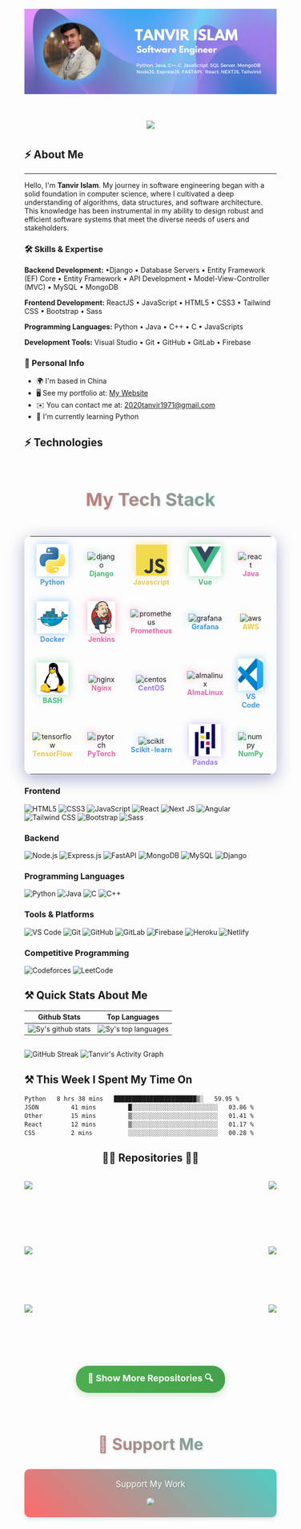 ![GIF](https://github.com/Tanvir-yzu/Tanvir-yzu/blob/main/Tanvir%20islam%20(2).png)
<h1 align="center">
  <a href="https://git.io/typing-svg">
    <img src="https://readme-typing-svg.herokuapp.com/?lines=Hello,+There!+👋;I'm++Tanvir+Islam+.+.+.;I'm++a+Software++Engineer+&center=true&size=30">
  </a>
</h1>

## ⚡ About Me
-----------------

Hello, I'm **Tanvir Islam**. My journey in software engineering began with a solid foundation in computer science, where I cultivated a deep understanding of algorithms, data structures, and software architecture. This knowledge has been instrumental in my ability to design robust and efficient software systems that meet the diverse needs of users and stakeholders.

### 🛠️ Skills & Expertise

**Backend Development:** •Django  • Database Servers • Entity Framework (EF) Core • Entity Framework • API Development • Model-View-Controller (MVC) • MySQL • MongoDB


**Frontend Development:** ReactJS • JavaScript • HTML5 • CSS3 • Tailwind CSS • Bootstrap • Sass

**Programming Languages:** Python • Java • C++ • C • JavaScripts

**Development Tools:** Visual Studio • Git • GitHub • GitLab • Firebase 

### 📍 Personal Info
* 🌍  I'm based in China
* 🖥️  See my portfolio at: [My Website](http://tanvir-islam-portfolio.netlify.app/)
* ✉️  You can contact me at: [2020tanvir1971@gmail.com](mailto:2020tanvir1971@gmail.com)
* 🧠  I'm currently learning Python
## ⚡ Technologies

<h2 align="center" style="background: linear-gradient(45deg, #FF6B6B, #4ECDC4); -webkit-background-clip: text; -webkit-text-fill-color: transparent; padding: 20px; font-size: 36px; text-shadow: 2px 2px 4px rgba(0,0,0,0.1);">My Tech Stack</h2>

<table style="background: rgba(255,255,255,0.05); border-radius: 15px; box-shadow: 0 8px 32px 0 rgba(31,38,135,0.37); backdrop-filter: blur(4px); border: 1px solid rgba(255,255,255,0.18); margin: 20px auto;">
  <tr>
    <td align="center" style="padding: 15px; transition: all 0.3s ease;">
      <img alt="python" height=64px src="https://raw.githubusercontent.com/devicons/devicon/master/icons/python/python-original.svg" style="filter: drop-shadow(0 0 8px rgba(66,153,225,0.5));">
      <br><span style="font-weight: bold; color: #4299E1;">Python</span>
    </td>
    <td align="center" style="padding: 15px; transition: all 0.3s ease;">
      <img alt="django" height=64px src="https://cdn.worldvectorlogo.com/logos/django.svg" style="filter: drop-shadow(0 0 8px rgba(72,187,120,0.5));">
      <br><span style="font-weight: bold; color: #48BB78;">Django</span>
    </td>
    <td align="center" style="padding: 15px; transition: all 0.3s ease;">
      <img alt="javascript" height=64px src="https://raw.githubusercontent.com/devicons/devicon/master/icons/javascript/javascript-original.svg" style="filter: drop-shadow(0 0 8px rgba(236,201,75,0.5));">
      <br><span style="font-weight: bold; color: #ECC94B;">Javascript</span>
    </td>
    <td align="center" style="padding: 15px; transition: all 0.3s ease;">
      <img alt="vue" height=64px src="https://raw.githubusercontent.com/devicons/devicon/master/icons/vuejs/vuejs-original.svg" style="filter: drop-shadow(0 0 8px rgba(72,187,120,0.5));">
      <br><span style="font-weight: bold; color: #48BB78;">Vue</span>
    </td>
    <td align="center" style="padding: 15px; transition: all 0.3s ease;">
      <img alt="react" height=64px src="https://user-images.githubusercontent.com/39632170/109031546-077fa800-76ef-11eb-90ee-f49c93b996b7.png" style="filter: drop-shadow(0 0 8px rgba(237,100,166,0.5));">
      <br><span style="font-weight: bold; color: #ED64A6;">Java</span>
    </td>
    <td align="center" style="padding: 15px; transition: all 0.3s ease;">
      <img alt="tailwind" height=64px src="https://opencv.org/wp-content/uploads/2021/01/OpenCV-logo.png" style="filter: drop-shadow(0 0 8px rgba(66,153,225,0.5));">
      <br><span style="font-weight: bold; color: #4299E1;">OpenCV</span>
    </td>
    <td align="center" style="padding: 15px; transition: all 0.3s ease;">
      <img alt="tailwind" height=64px src="https://www.vectorlogo.zone/logos/tailwindcss/tailwindcss-icon.svg" style="filter: drop-shadow(0 0 8px rgba(56,178,172,0.5));">
      <br><span style="font-weight: bold; color: #38B2AC;">Tailwind</span>
    </td>
    <td align="center" style="padding: 15px; transition: all 0.3s ease;">
      <img alt="alpine" height=64px src="https://alpinejs.dev/alpine_long.svg" style="filter: drop-shadow(0 0 8px rgba(66,153,225,0.5));">
      <br><span style="font-weight: bold; color: #4299E1;">Alpine.js</span>
    </td>
  </tr>
  <tr>
    <td align="center" style="padding: 15px; transition: all 0.3s ease;">
      <img alt="docker" height=64px src="https://raw.githubusercontent.com/devicons/devicon/master/icons/docker/docker-original.svg" style="filter: drop-shadow(0 0 8px rgba(66,153,225,0.5));">
      <br><span style="font-weight: bold; color: #4299E1;">Docker</span>
    </td>
    <td align="center" style="padding: 15px; transition: all 0.3s ease;">
      <img alt="jenkins" height=64px src="https://raw.githubusercontent.com/devicons/devicon/master/icons/jenkins/jenkins-original.svg" style="filter: drop-shadow(0 0 8px rgba(237,100,166,0.5));">
      <br><span style="font-weight: bold; color: #ED64A6;">Jenkins</span>
    </td>
    <td align="center" style="padding: 15px; transition: all 0.3s ease;">
      <img alt="prometheus" height=64px src="https://cdn.worldvectorlogo.com/logos/prometheus.svg" style="filter: drop-shadow(0 0 8px rgba(237,100,166,0.5));">
      <br><span style="font-weight: bold; color: #ED64A6;">Prometheus</span>
    </td>
    <td align="center" style="padding: 15px; transition: all 0.3s ease;">
      <img alt="grafana" height=64px src="https://cdn.worldvectorlogo.com/logos/grafana.svg" style="filter: drop-shadow(0 0 8px rgba(66,153,225,0.5));">
      <br><span style="font-weight: bold; color: #4299E1;">Grafana</span>
    </td>
    <td align="center" style="padding: 15px; transition: all 0.3s ease;">
      <img alt="aws" height=64px src="https://cdn.worldvectorlogo.com/logos/aws-logo.svg" style="filter: drop-shadow(0 0 8px rgba(236,201,75,0.5));">
      <br><span style="font-weight: bold; color: #ECC94B;">AWS</span>
    </td>
    <td align="center" style="padding: 15px; transition: all 0.3s ease;">
      <img alt="firebase" height=64px src="https://cdn.worldvectorlogo.com/logos/firebase-1.svg" style="filter: drop-shadow(0 0 8px rgba(236,201,75,0.5));">
      <br><span style="font-weight: bold; color: #ECC94B;">Firebase</span>
    </td>
    <td align="center" style="padding: 15px; transition: all 0.3s ease;">
      <img alt="postgresql" height=64px src="https://raw.githubusercontent.com/devicons/devicon/master/icons/postgresql/postgresql-original.svg" style="filter: drop-shadow(0 0 8px rgba(66,153,225,0.5));">
      <br><span style="font-weight: bold; color: #4299E1;">PostgreSQL</span>
    </td>
    <td align="center" style="padding: 15px; transition: all 0.3s ease;">
      <img alt="mysql" height=64px src="https://raw.githubusercontent.com/devicons/devicon/master/icons/mysql/mysql-original.svg" style="filter: drop-shadow(0 0 8px rgba(66,153,225,0.5));">
      <br><span style="font-weight: bold; color: #4299E1;">MySQL</span>
    </td>
  </tr>
  <tr>
    <td align="center" style="padding: 15px; transition: all 0.3s ease;">
      <img alt="bash" height=64px src="https://raw.githubusercontent.com/devicons/devicon/master/icons/linux/linux-original.svg" style="filter: drop-shadow(0 0 8px rgba(72,187,120,0.5));">
      <br><span style="font-weight: bold; color: #48BB78;">BASH</span>
    </td>
    <td align="center" style="padding: 15px; transition: all 0.3s ease;">
      <img alt="nginx" height=64px src="https://cdn.worldvectorlogo.com/logos/nginx-1.svg" style="filter: drop-shadow(0 0 8px rgba(237,100,166,0.5));">
      <br><span style="font-weight: bold; color: #ED64A6;">Nginx</span>
    </td>
    <td align="center" style="padding: 15px; transition: all 0.3s ease;">
      <img alt="centos" height=64px src="https://cdn.worldvectorlogo.com/logos/centos-1.svg" style="filter: drop-shadow(0 0 8px rgba(159,122,234,0.5));">
      <br><span style="font-weight: bold; color: #9F7AEA;">CentOS</span>
    </td>
    <td align="center" style="padding: 15px; transition: all 0.3s ease;">
      <img alt="almalinux" height=64px src="https://awsmp-logos.s3.amazonaws.com/529d1014-352c-4bed-8b63-6120e4bd3342/f82777d9e87b2b65a152cb7799c9ad6a.png" style="filter: drop-shadow(0 0 8px rgba(237,100,166,0.5));">
      <br><span style="font-weight: bold; color: #ED64A6;">AlmaLinux</span>
    </td>
    <td align="center" style="padding: 15px; transition: all 0.3s ease;">
      <img alt="vscode" height=64px src="https://raw.githubusercontent.com/devicons/devicon/master/icons/vscode/vscode-original.svg" style="filter: drop-shadow(0 0 8px rgba(66,153,225,0.5));">
      <br><span style="font-weight: bold; color: #4299E1;">VS Code</span>
    </td>
    <td align="center" style="padding: 15px; transition: all 0.3s ease;">
      <img alt="trae" height=64px src="https://ph-files.imgix.net/c4d77076-9008-48e5-b10c-8a03297e3781.png?auto=format" style="filter: drop-shadow(0 0 8px rgba(66,153,225,0.5));">
      <br><span style="font-weight: bold; color: #4299E1;">Trae IDE</span>
    </td>
    <td align="center" style="padding: 15px; transition: all 0.3s ease;">
      <img alt="dart" height=64px src="https://cdn.worldvectorlogo.com/logos/dart.svg" style="filter: drop-shadow(0 0 8px rgba(66,153,225,0.5));">
      <br><span style="font-weight: bold; color: #4299E1;">Dart</span>
    </td>
    <td align="center" style="padding: 15px; transition: all 0.3s ease;">
      <img alt="flutter" height=64px src="https://raw.githubusercontent.com/devicons/devicon/master/icons/flutter/flutter-original.svg" style="filter: drop-shadow(0 0 8px rgba(66,153,225,0.5));">
      <br><span style="font-weight: bold; color: #4299E1;">Flutter</span>
    </td>
  </tr>
  <tr>
    <td align="center" style="padding: 15px; transition: all 0.3s ease;">
      <img alt="tensorflow" height=64px src="https://www.vectorlogo.zone/logos/tensorflow/tensorflow-icon.svg" style="filter: drop-shadow(0 0 8px rgba(236,201,75,0.5));">
      <br><span style="font-weight: bold; color: #ECC94B;">TensorFlow</span>
    </td>
    <td align="center" style="padding: 15px; transition: all 0.3s ease;">
      <img alt="pytorch" height=64px src="https://www.vectorlogo.zone/logos/pytorch/pytorch-icon.svg" style="filter: drop-shadow(0 0 8px rgba(237,100,166,0.5));">
      <br><span style="font-weight: bold; color: #ED64A6;">PyTorch</span>
    </td>
    <td align="center" style="padding: 15px; transition: all 0.3s ease;">
      <img alt="scikit" height=64px src="https://upload.wikimedia.org/wikipedia/commons/0/05/Scikit_learn_logo_small.svg" style="filter: drop-shadow(0 0 8px rgba(66,153,225,0.5));">
      <br><span style="font-weight: bold; color: #4299E1;">Scikit-learn</span>
    </td>
    <td align="center" style="padding: 15px; transition: all 0.3s ease;">
      <img alt="pandas" height=64px src="https://raw.githubusercontent.com/devicons/devicon/master/icons/pandas/pandas-original.svg" style="filter: drop-shadow(0 0 8px rgba(159,122,234,0.5));">
      <br><span style="font-weight: bold; color: #9F7AEA;">Pandas</span>
    </td>
    <td align="center" style="padding: 15px; transition: all 0.3s ease;">
      <img alt="numpy" height=64px src="https://www.vectorlogo.zone/logos/numpy/numpy-icon.svg" style="filter: drop-shadow(0 0 8px rgba(72,187,120,0.5));">
      <br><span style="font-weight: bold; color: #48BB78;">NumPy</span>
    </td>
    <td align="center" style="padding: 15px; transition: all 0.3s ease;">
      <img alt="selenium" height=64px src="https://raw.githubusercontent.com/detain/svg-logos/780f25886640cef088af994181646db2f6b1a3f8/svg/selenium-logo.svg" style="filter: drop-shadow(0 0 8px rgba(236,201,75,0.5));">
      <br><span style="font-weight: bold; color: #ECC94B;">Selenium</span>
    </td>
    <td align="center" style="padding: 15px; transition: all 0.3s ease;">
      <img alt="redis" height=64px src="https://raw.githubusercontent.com/devicons/devicon/master/icons/redis/redis-original.svg" style="filter: drop-shadow(0 0 8px rgba(237,100,166,0.5));">
      <br><span style="font-weight: bold; color: #ED64A6;">Redis</span>
    </td>
    <td align="center" style="padding: 15px; transition: all 0.3s ease;">
      <img alt="graphql" height=64px src="https://www.vectorlogo.zone/logos/graphql/graphql-icon.svg" style="filter: drop-shadow(0 0 8px rgba(159,122,234,0.5));">
      <br><span style="font-weight: bold; color: #9F7AEA;">GraphQL</span>
    </td>
  </tr>
  
</table>

### Frontend
![HTML5](https://img.shields.io/badge/-HTML5-E34F26?style=for-the-badge&logo=html5&logoColor=white)
![CSS3](https://img.shields.io/badge/-CSS3-1572B6?style=for-the-badge&logo=css3&logoColor=white)
![JavaScript](https://img.shields.io/badge/-JavaScript-F7DF1E?style=for-the-badge&logo=javascript&logoColor=black)
![React](https://img.shields.io/badge/-React-61DAFB?style=for-the-badge&logo=react&logoColor=black)
![Next JS](https://img.shields.io/badge/Next-black?style=for-the-badge&logo=next.js&logoColor=white)
![Angular](https://img.shields.io/badge/-Angular-DD0031?style=for-the-badge&logo=angular&logoColor=white)
![Tailwind CSS](https://img.shields.io/badge/-Tailwind_CSS-38B2AC?style=for-the-badge&logo=tailwind-css&logoColor=white)
![Bootstrap](https://img.shields.io/badge/-Bootstrap-563D7C?style=for-the-badge&logo=bootstrap&logoColor=white)
![Sass](https://img.shields.io/badge/-Sass-CC6699?style=for-the-badge&logo=sass&logoColor=white)

### Backend
![Node.js](https://img.shields.io/badge/node.js-6DA55F?style=for-the-badge&logo=node.js&logoColor=white)
![Express.js](https://img.shields.io/badge/express.js-%23404d59.svg?style=for-the-badge&logo=express&logoColor=%2361DAFB)
![FastAPI](https://img.shields.io/badge/FastAPI-005571?style=for-the-badge&logo=fastapi&logoColor=white)
![MongoDB](https://img.shields.io/badge/-MongoDB-47A248?style=for-the-badge&logo=mongodb&logoColor=white)
![MySQL](https://img.shields.io/badge/-MySQL-4479A1?style=for-the-badge&logo=mysql&logoColor=white)
![Django](https://img.shields.io/badge/-Django-092E20?style=for-the-badge&logo=django&logoColor=white)

### Programming Languages
![Python](https://img.shields.io/badge/-Python-3776AB?style=for-the-badge&logo=python&logoColor=white)
![Java](https://img.shields.io/badge/-Java-007396?style=for-the-badge&logo=java&logoColor=white)
![C](https://img.shields.io/badge/-C-00599C?style=for-the-badge&logo=c&logoColor=white)
![C++](https://img.shields.io/badge/-C++-00599C?style=for-the-badge&logo=c%2B%2B&logoColor=white)

### Tools & Platforms
![VS Code](https://img.shields.io/badge/-VS_Code-007ACC?style=for-the-badge&logo=visual-studio-code&logoColor=white)
![Git](https://img.shields.io/badge/-Git-F05032?style=for-the-badge&logo=git&logoColor=white)
![GitHub](https://img.shields.io/badge/-GitHub-181717?style=for-the-badge&logo=github&logoColor=white)
![GitLab](https://img.shields.io/badge/-GitLab-FCA121?style=for-the-badge&logo=gitlab&logoColor=white)
![Firebase](https://img.shields.io/badge/Firebase-039BE5?style=for-the-badge&logo=Firebase&logoColor=white)
![Heroku](https://img.shields.io/badge/-Heroku-430098?style=for-the-badge&logo=heroku&logoColor=white)
![Netlify](https://img.shields.io/badge/-Netlify-00C7B7?style=for-the-badge&logo=netlify&logoColor=white)

### Competitive Programming
![Codeforces](https://img.shields.io/badge/Codeforces-445f9d?style=for-the-badge&logo=Codeforces&logoColor=white)
![LeetCode](https://img.shields.io/badge/LeetCode-000000?style=for-the-badge&logo=LeetCode&logoColor=#d16c06)


## ⚒ Quick Stats About Me

| Github Stats | Top Languages |
| --- | --- |
| ![Sy's github stats](https://github-readme-stats.vercel.app/api?username=Tanvir-yzu&show_icons=true&title_color=f6c32c&icon_color=f6c32c&text_color=9f9f9f&bg_color=151515&count_private=true) | ![Sy's top languages](https://github-readme-stats.vercel.app/api/top-langs/?username=Tanvir-yzu&show_icons=true&title_color=f6c32c&icon_color=f6c32c&text_color=9f9f9f&bg_color=151515&count_private=true&layout=compact) |



<h2 class="center">
 

</h2>



<img src="https://streak-stats.demolab.com?user=Tanvir-yzu&theme=earth&hide_border=true" alt="GitHub Streak" />

<img src="https://github-readme-activity-graph.vercel.app/graph?username=Tanvir-yzu&theme=github-dark&hide_border=true" alt="Tanvir's Activity Graph" />







## ⚒ This Week I Spent My Time On
<!--START_SECTION:waka-->

```txt
Python   8 hrs 38 mins   ███████████████████████▒░   59.95 %
JSON         41 mins         █░░░░░░░░░░░░░░░░░░░░░░░░   03.86 %
Other        15 mins         ▒░░░░░░░░░░░░░░░░░░░░░░░░   01.41 %
React        12 mins         ▒░░░░░░░░░░░░░░░░░░░░░░░░   01.17 %
CSS          2 mins          ░░░░░░░░░░░░░░░░░░░░░░░░░   00.28 %
```

<!--END_SECTION:waka-->


<h2 align="center">👨‍💻 Repositories 👨‍💻</h2>
<br>
<div width="100%" align="center"><a align="left" href="https://github.com/Tanvir-yzu/face_recognition_project-main" title="Software"><img align="left" height="115" src="https://github-readme-stats.vercel.app/api/pin/?username=Tanvir-yzu&repo=face_recognition_project-main&theme=react&border_color=61dafb&border_radius=10"></a><a align="right" href="https://github.com/Tanvir-yzu/jarvis2.0" title="jarvis2.0"><img align="right" height="115" src="https://github-readme-stats.vercel.app/api/pin/?username=Tanvir-yzu&repo=jarvis2.0&theme=react&border_color=61dafb&border_radius=10"></a>
</div>

<br/><br/><br/><br/><br/><br/>
<div width="100%" align="center"><a align="left" href="https://github.com/Tanvir-yzu/face-detected" title="face-detected"><img align="left" height="115" src="https://github-readme-stats.vercel.app/api/pin/?username=Tanvir-yzu&repo=face-detected&theme=react&border_color=61dafb&border_radius=10"></a><a align="right" href="https://github.com/Tanvir-yzu/Graph-Algorithms-Visualizer-main" title="Graph-Algorithms-Visualizer-main"><img align="right" height="115" src="https://github-readme-stats.vercel.app/api/pin/?username=Tanvir-yzu&repo=Graph-Algorithms-Visualizer-main&theme=react&border_color=61dafb&border_radius=10"></a>
</div>


<br/><br/><br/><br/><br/><br/>


<div width="100%" align="center"><a align="left" href="https://github.com/Tanvir-yzu/eye_controlled_mouse" title="eye_controlled_mouse"><img align="left" height="115" src="https://github-readme-stats.vercel.app/api/pin/?username=Tanvir-yzu&repo=eye_controlled_mouse&theme=react&border_color=61dafb&border_radius=10"></a><a align="right" href="https://github.com/Tanvir-yzu/FastAPI" title="FastAPI"><img align="right" height="115" src="https://github-readme-stats.vercel.app/api/pin/?username=Tanvir-yzu&repo=FastAPI&theme=react&border_color=61dafb&border_radius=10"></a>
</div>
<br/><br/><br/><br/><br/><br/>

<h4 align="center">
  <a href="https://github.com/Tanvir-yzu?tab=repositories" 
     title="Show Repositories"
     style="
       display: inline-block;
       padding: 12px 24px;
       background: linear-gradient(45deg, #4CAF50, #45a049);
       color: white;
       text-decoration: none;
       border-radius: 25px;
       font-size: 18px;
       font-weight: bold;
       box-shadow: 0 4px 15px rgba(76, 175, 80, 0.3);
       transition: all 0.3s ease;
     "
     onmouseover="this.style.transform='scale(1.05)'; this.style.boxShadow='0 6px 20px rgba(76, 175, 80, 0.4)'"
     onmouseout="this.style.transform='scale(1)'; this.style.boxShadow='0 4px 15px rgba(76, 175, 80, 0.3)'"
  >
    🔎 Show More Repositories 🔍
  </a>
</h4>

<br/><br/>

<h2 align="center" 
    style="
      background: linear-gradient(45deg, #FF6B6B, #4ECDC4);
      -webkit-background-clip: text;
      -webkit-text-fill-color: transparent;
      font-size: 32px;
      margin: 20px 0;
      padding: 10px;
      text-shadow: 2px 2px 4px rgba(0,0,0,0.1);
    "
>
  🌱 Support Me 
</h2>

<div align="center" style="background: linear-gradient(45deg, #FF6B6B, #4ECDC4); padding: 20px; border-radius: 10px; box-shadow: 0 4px 6px rgba(0,0,0,0.1);">
    <p style="margin: 0; font-size: 1.2em; color: white; text-shadow: 1px 1px 2px rgba(0,0,0,0.2);">Support My Work</p>
    <br/>
    <a href="https://www.ko-fi.com/tanviryzu" style="text-decoration: none;">
        <img src="https://storage.ko-fi.com/cdn/kofi2.png?v=3" 
             width="150" 
             style="transition: transform 0.3s ease; border-radius: 8px;"
             onmouseover="this.style.transform='scale(1.1)'" 
             onmouseout="this.style.transform='scale(1.0)'"
        />
    </a>
</div>

